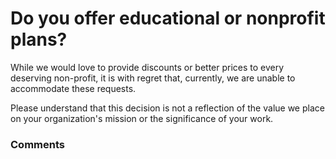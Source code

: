 # Do you offer educational or nonprofit plans?

<p class="no-margin">While we would love to provide discounts or better prices to every deserving non-profit, it is with regret that, currently, we are unable to accommodate these requests.  </p>
<p class="no-margin"></p>
<p class="no-margin">Please understand that this decision is not a reflection of the value we place on your organization's mission or the significance of your work. </p>

### Comments

<Comments />